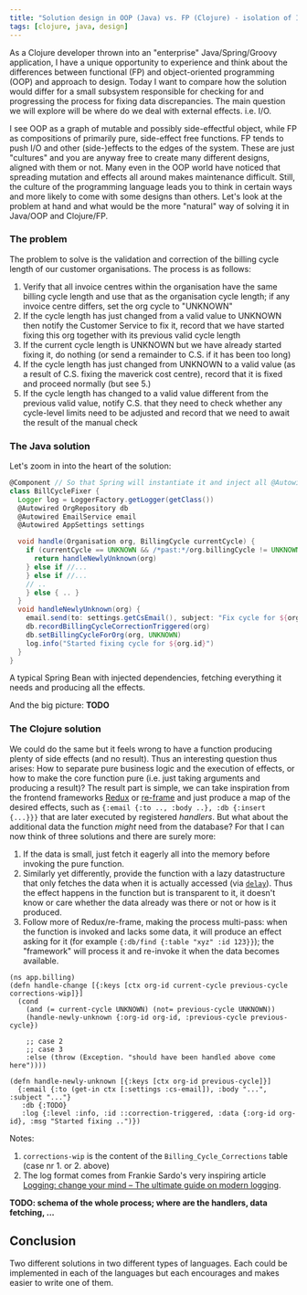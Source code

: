 ```yaml
---
title: "Solution design in OOP (Java) vs. FP (Clojure) - isolation of I/O or not?"
tags: [clojure, java, design]
---
```


As a Clojure developer thrown into an "enterprise" Java/Spring/Groovy application, I have a unique opportunity to experience and think about the differences between functional (FP) and object-oriented programming (OOP) and approach to design. Today I want to compare how the solution would differ for a small subsystem responsible for checking for and progressing the process for fixing data discrepancies. The main question we will explore will be where do we deal with external effects. i.e. I/O.

I see OOP as a graph of mutable and possibly side-effectful object, while FP as compositions of primarily pure, side-effect free functions. FP tends to push I/O and other (side-)effects to the edges of the system.
These are just "cultures" and you are anyway free to create many different designs, aligned with them or not. Many even in the OOP world have noticed that spreading mutation and effects all around makes maintenance difficult. Still, the culture of the programming language leads you to think in certain ways and more likely to come with some designs than others.
Let's look at the problem at hand and what would be the more "natural" way of solving it in Java/OOP and Clojure/FP.

### The problem

The problem to solve is the validation and correction of the billing cycle length of our customer organisations. The process is as follows:

1. Verify that all invoice centres within the organisation have the same billing cycle length and use that as the organisation cycle length; if any invoice centre differs, set the org cycle to "UNKNOWN"
2. If the cycle length has just changed from a valid value to UNKNOWN then notify the Customer Service to fix it, record that we have started fixing this org together with its previous valid cycle length
3. If the current cycle length is UNKNOWN but we have already started fixing it, do nothing (or send a remainder to C.S. if it has been too long)
4. If the cycle length has just changed from UNKNOWN to a valid value (as a result of C.S. fixing the maverick cost centre), record that it is fixed and proceed normally (but see 5.)
5. If the cycle length has changed to a valid value different from the previous valid value, notify C.S. that they need to check whether any cycle-level limits need to be adjusted and record that we need to await the result of the manual check

### The Java solution

Let's zoom in into the heart of the solution:

``` groovy FIXME
@Component // So that Spring will instantiate it and inject all @Autowired dependencies
class BillCycleFixer {
  Logger log = LoggerFactory.getLogger(getClass())
  @Autowired OrgRepository db
  @Autowired EmailService email
  @Autowired AppSettings settings

  void handle(Organisation org, BillingCycle currentCycle) {
    if (currentCycle == UNKNOWN && /*past:*/org.billingCycle != UNKNOWN) {
      return handleNewlyUnknown(org)
    } else if //...
    } else if //...
    // ..
    } else { .. }
  }
  void handleNewlyUnknown(org) {
    email.send(to: settings.getCsEmail(), subject: "Fix cycle for ${org.id}", body: "...")
    db.recordBillingCycleCorrectionTriggered(org)
    db.setBillingCycleForOrg(org, UNKNOWN)
    log.info("Started fixing cycle for ${org.id}")
  }
}
```

A typical Spring Bean with injected dependencies, fetching everything it needs and producing all the effects.

And the big picture: **TODO**

### The Clojure solution

We could do the same but it feels wrong to have a function producing plenty of side effects (and no result). Thus an interesting question thus arises: How to separate pure business logic and the execution of effects, or how to make the core function pure (i.e. just taking arguments and producing a result)? The result part is simple, we can take inspiration from the frontend frameworks [Redux](https://redux.js.org/) or [re-frame](https://github.com/Day8/re-frame#it-is-a-6-domino-cascade) and just produce a map of the desired effects, such as `{:email {:to .., :body ..}, :db {:insert {...}}}` that are later executed by registered _handlers_. But what about the additional data the function _might_ need from the database? For that I can now think of three solutions and there are surely more:

1. If the data is small, just fetch it eagerly all into the memory before invoking the pure function.
2. Similarly yet differently, provide the function with a lazy datastructure that only fetches the data when it is actually accessed (via [`delay`](https://conj.io/store/v0/org.clojure/clojure/latest/clj/clojure.core/delay/)). Thus the effect happens in the function but is transparent to it, it doesn't know or care whether the data already was there or not or how is it produced.
3. Follow more of Redux/re-frame, making the process multi-pass: when the function is invoked and lacks some data, it will produce an effect asking for it (for example `{:db/find {:table "xyz" :id 123}}`); the "framework" will process it and re-invoke it when the data becomes available.

``` FIXME clojure
(ns app.billing)
(defn handle-change [{:keys [ctx org-id current-cycle previous-cycle corrections-wip]}]
  (cond
    (and (= current-cycle UNKNOWN) (not= previous-cycle UNKNOWN))
    (handle-newly-unknown {:org-id org-id, :previous-cycle previous-cycle})

    ;; case 2
    ;; case 3
    :else (throw (Exception. "should have been handled above come here"))))

(defn handle-newly-unknown [{:keys [ctx org-id previous-cycle]}]
  {:email {:to (get-in ctx [:settings :cs-email]), :body "...", :subject "..."}
   :db {:TODO}
   :log {:level :info, :id ::correction-triggered, :data {:org-id org-id}, :msg "Started fixing ..")})
```

Notes:

1. `corrections-wip` is the content of the `Billing_Cycle_Corrections` table (case nr 1. or 2. above)
2. The log format comes from Frankie Sardo's very inspiring article [
Logging: change your mind – The ultimate guide on modern logging](https://juxt.pro/blog/posts/logging.html).

**TODO: schema of the whole process; where are the handlers, data fetching, ...**

## Conclusion

Two different solutions in two different types of languages. Each could be implemented in each of the languages but each encourages and makes easier to write one of them.
